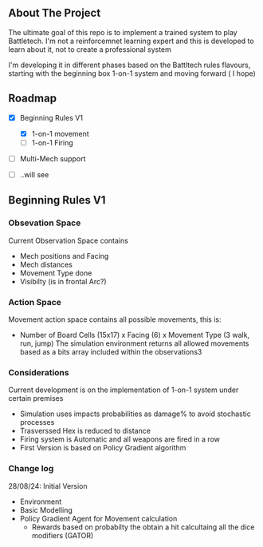 <!-- Improved compatibility of back to top link: See: https://github.com/othneildrew/Best-README-Template/pull/73 -->
<a id="readme-top"></a>
<!--
*** Thanks for checking out the Best-README-Template. If you have a suggestion
*** that would make this better, please fork the repo and create a pull request
*** or simply open an issue with the tag "enhancement".
*** Don't forget to give the project a star!
*** Thanks again! Now go create something AMAZING! :D
-->



<!-- PROJECT SHIELDS -->
<!--
*** I'm using markdown "reference style" links for readability.
*** Reference links are enclosed in brackets [ ] instead of parentheses ( ).
*** See the bottom of this document for the declaration of the reference variables
*** for contributors-url, forks-url, etc. This is an optional, concise syntax you may use.
*** https://www.markdownguide.org/basic-syntax/#reference-style-links

[![Contributors][contributors-shield]][contributors-url]
[![Forks][forks-shield]][forks-url]
[![Stargazers][stars-shield]][stars-url]
[![Issues][issues-shield]][issues-url]
[![MIT License][license-shield]][license-url]
[![LinkedIn][linkedin-shield]][linkedin-url]

-->



<!-- PROJECT LOGO
<br />
<div align="center">
  <a href="https://github.com/othneildrew/Best-README-Template">
    <img src="images/logo.png" alt="Logo" width="80" height="80">
  </a>

  <h3 align="center">Best-README-Template</h3>

  <p align="center">
    An awesome README template to jumpstart your projects!
    <br />
    <a href="https://github.com/othneildrew/Best-README-Template"><strong>Explore the docs »</strong></a>
    <br />
    <br />
    <a href="https://github.com/othneildrew/Best-README-Template">View Demo</a>
    ·
    <a href="https://github.com/othneildrew/Best-README-Template/issues/new?labels=bug&template=bug-report---.md">Report Bug</a>
    ·
    <a href="https://github.com/othneildrew/Best-README-Template/issues/new?labels=enhancement&template=feature-request---.md">Request Feature</a>
  </p>
</div>
-->


<!-- TABLE OF CONTENTS
<details>
  <summary>Table of Contents</summary>
  <ol>
    <li>
      <a href="#about-the-project">About The Project</a>
      <ul>
        <li><a href="#built-with">Built With</a></li>
      </ul>
    </li>
    <li>
      <a href="#getting-started">Getting Started</a>
      <ul>
        <li><a href="#prerequisites">Prerequisites</a></li>
        <li><a href="#installation">Installation</a></li>
      </ul>
    </li>
    <li><a href="#usage">Usage</a></li>
    <li><a href="#roadmap">Roadmap</a></li>
    <li><a href="#contributing">Contributing</a></li>
    <li><a href="#license">License</a></li>
    <li><a href="#contact">Contact</a></li>
    <li><a href="#acknowledgments">Acknowledgments</a></li>
  </ol>
</details>



<!-- ABOUT THE PROJECT -->
## About The Project


The ultimate goal of this repo is to implement a trained system to play Battletech. I'm not a reinforcemnet learning expert and this is developed to learn about it, not to create a professional system

I'm developing it in different phases based on the Battltech rules flavours, starting with the beginning box 1-on-1 system and moving forward ( I hope)


<!-- ROADMAP -->
## Roadmap

- [x] Beginning Rules V1
  - [x] 1-on-1 movement 
  - [ ] 1-on-1 Firing
- [ ] Multi-Mech support
- [ ] ..will see
    

## Beginning Rules V1

### Obsevation Space
Current Observation Space contains
* Mech positions and Facing
* Mech distances
* Movement Type done
* Visibilty (is in frontal Arc?)

### Action Space
Movement action space contains all possible movements, this is:
* Number of Board Cells (15x17) x Facing (6) x Movement Type (3 walk, run, jump)
The simulation environment returns all allowed movements based as a bits array included within the observations3

### Considerations
Current development is on the implementation of 1-on-1 system under certain premises
* Simulation uses impacts probabilities as damage% to avoid stochastic processes
* Trasverssed Hex is reduced to distance
* Firing system is Automatic and all weapons are fired in a row
* First Version is based on Policy Gradient algorithm

### Change log
28/08/24: Initial Version
* Environment
* Basic Modelling
* Policy Gradient Agent for Movement calculation
  * Rewards based on probabilty the obtain a hit calcultaing all the dice modifiers (GATOR) 






